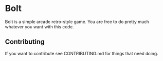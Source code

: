 # Bolt
Bolt is a simple arcade retro-style game. You are free to do pretty much whatever you want with this code.

## Contributing
If you want to contribute see CONTRIBUTING.md for things that need doing.
